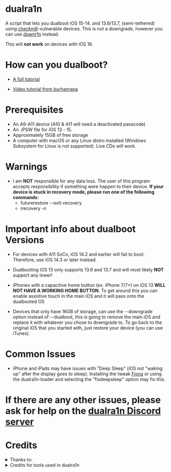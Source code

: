 # dualra1n

A script that lets you dualboot iOS 15-14. and 13.6/13.7, (semi-tethered) using [checkm8](https://www.theiphonewiki.com/wiki/Checkm8_Exploit)-vulnerable devices. This is not a downgrade, however you can use [downr1n](https://github.com/edwin170/downr1n) instead.

This will **not work** on devices with iOS 16.

# How can you dualboot?

- [A full tutorial](https://github.com/dualra1n/dualra1n/blob/main/tutorial.md)

- [Video tutorial from burhanrana](https://www.youtube.com/watch?v=4iCZv7Ox5AA)

# Prerequisites
- An A9-A11 device (A10 & A11 will need a deactivated passcode)
- An .iPSW file for iOS 13 - 15.
- Approximately 15GB of free storage
- A computer with macOS or any Linux distro installed (Windows Subsystem for Linux is not supported). Live CDs will work.

# Warnings
- I am **NOT** responsible for any data loss. The user of this program accepts responsibility if something were happen to their device.
 **If your device is stuck in recovery mode, please run one of the following commands:**
   - futurerestore --exit-recovery
   - irecovery -n

# Important info about dualboot Versions

- For devices with A11 SoCs, iOS 14.2 and earlier will fail to boot. Therefore, use iOS 14.3 or later instead.

- Dualbooting iOS 13 only supports 13.6 and 13.7 and will most likely **NOT** support any lower!
- iPhones with a capacitive home button (ex. iPhone 7/7+) on iOS 13 **WILL NOT HAVE A WORKING HOME BUTTON**. To get around this you can enable assistive touch in the main iOS and it will pass onto the dualbooted OS

- Devices that only have 16GB of storage, can use the --downgrade option instead of --dualboot, this is going to remove the main iOS and replace it with whatever you chose to downgrade to. To go back to the original iOS that you started with, just restore your device (you can use iTunes). 

# Common Issues

- iPhone and iPads may have issues with "Deep Sleep" (iOS not "waking up" after the display goes to sleep). Installing the tweak [Fiona](https://www.ios-repo-updates.com/repository/julioverne-s-repo/package/com.julioverne.fiona/) or using the dualra1n-loader and selecting the "fixdeepsleep" option may fix this. 


# If there are any other issues, please ask for help on the [dualra1n Discord server](https://discord.gg/Gjs2P7FBuk)

# Credits

<details><summary>Thanks to:</summary>
<p>

- [Edwin](https://github.com/edwin170) owner :)
- [Uckermark](https://github.com/Uckermark/dualra1n-loader) thank you so much for the amazing dualra1n loader app to jailbreak it.
- Edward, my brother, for giving me a Hackintosh to test this on
- [sasa](https://github.com/sasa8810) thank for improve the dfu timing on macos
- [ElliesSurviving](https://github.com/ElliesSurviving) thank you for a little fix about pylzss
- [Fatih](https://github.com/swayea) for helping with the readme, testing linux support and being a very good person.
- [plooshi](https://github.com/plooshi) thank you so much for help to fix the home button issue.
- [azaz0322](https://github.com/m00nl1ghts) thank you so much for the repo in the dualra1n.loader.
- [Huy Nguyen](https://github.com/34306), [DarwinUang](https://github.com/DarwinUang), [KlutzyT](https://github.com/klutzyT), and [aditya11110](https://github.com/aditya11110) for helping with the readme
</details>
<details><summary>Credits for tools used in dualra1n</summary>

- [Dualboot guide](https://dualbootfun.github.io/) for the guide
- [palera1n](https://github.com/palera1n) for some of the code
- [opa334](https://github.com/opa334/TrollStore) for the amazing app TrollStore
- [Nathan](https://github.com/verygenericname) for the ramdisk
- [Amy](https://github.com/elihwyma) for [Pogo](https://github.com/elihwyma/Pogo) app
- [Mineek](https://github.com/mineek) thank you for the Kernel15patcher which is a kpf modified to use with bootx.
- [checkra1n](https://github.com/checkra1n) for the base of the kpf
- [m1sta](https://github.com/m1stadev) for [pyimg4](https://github.com/m1stadev/PyIMG4)
- [tihmstar](https://github.com/tihmstar) for [pzb](https://github.com/tihmstar/partialZipBrowser)/original [iBoot64Patcher](https://github.com/tihmstar/iBoot64Patcher)/original [liboffsetfinder64](https://github.com/tihmstar/liboffsetfinder64)/[img4tool](https://github.com/tihmstar/img4tool)
- [xerub](https://github.com/xerub) for [img4lib](https://github.com/xerub/img4lib) and [restored_external](https://github.com/xerub/sshrd) in the ramdisk
- [libimobiledevice](https://github.com/libimobiledevice) for several tools used in this project (irecovery, ideviceenterrecovery etc), and [nikias](https://github.com/nikias) for keeping it up to date
- [Sam Bingner](https://github.com/sbingner) for [Substitute](https://github.com/sbingner/substitute)
- [CoolStar](https://github.com/coolstar) for [Libhooker](https://github.com/coolstar/libhooker) 
- [Taurine](https://github.com/Odyssey-Team/Taurine) for taurine jailbreak
- [Ralp0045](https://github.com/Ralph0045) for [dtree_patcher](https://github.com/Ralph0045/dtree_patcher) and [Kernel64Patcher](https://github.com/Ralph0045/Kernel64Patcher)
- [0x7ff](https://github.com/0x7ff/gaster) thank you so much for the gaster tool.
</details>
</p>
